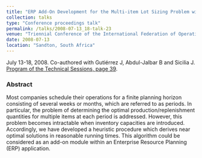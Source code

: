 ```yaml
---
title: "ERP Add-On Development for the Multi-item Lot Sizing Problem with Inventory Capacities"
collection: talks
type: "Conference proceedings talk"
permalink: /talks/2008-07-13_18-talk-23
venue: "Triennial Conference of the International Federation of Operational Research Societies (IFORS)"
date: 2008-07-13
location: "Sandton, South Africa"
---
```

July 13-18, 2008. Co-authored with Gutiérrez J, Abdul-Jalbar B and Sicilia J.
[Program of the Technical Sessions, page 39](https://www.ifors.org/conference-programs/2008-program.pdf#page=39).

### Abstract
Most companies schedule their operations for a finite planning horizon consisting of several weeks or months, which are referred to as periods. In particular, the problem of determining the optimal production/replenishment quantities for multiple items at each period is addressed. However, this problem becomes intractable when inventory capacities are introduced. Accordingly, we have developed a heuristic procedure which derives near optimal solutions in reasonable running times. This algorithm could be considered as an add-on module within an Enterprise Resource Planning (ERP) application.